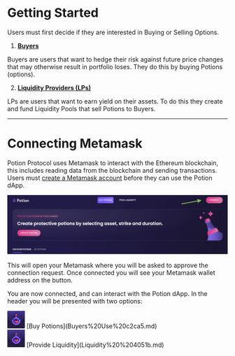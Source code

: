 # Getting Started

Users must first decide if they are interested in Buying or Selling Options.

1. **[Buyers](Buyers%20Use%20c2ca5.md)** 

Buyers are users that want to hedge their risk against future price changes that may otherwise result in portfolio loses. They do this by buying Potions (options).

2. **[Liquidity Providers (LPs)](Liquidity%20%204051b.md)** 

LPs are users that want to earn yield on their assets. To do this they create and fund Liquidity Pools that sell Potions to Buyers.

---

# Connecting Metamask

Potion Protocol uses Metamask to interact with the Ethereum blockchain, this includes reading data from the blockchain and sending transactions. Users must [create a Metamask account](https://metamask.io/) before they can use the Potion dApp.

![Untitled](Getting%20St%20f3ba1/Untitled.png)

This will open your Metamask where you will be asked to approve the connection request. Once connected you will see your Metamask wallet address on the button.

You are now connected, and can interact with the Potion dApp. In the header you will be presented with two options:

<aside>
<img src="Getting%20St%20f3ba1/twitter-logo3.png" alt="Getting%20St%20f3ba1/twitter-logo3.png" width="40px" /> [Buy Potions](Buyers%20Use%20c2ca5.md)

</aside>

<aside>
<img src="Getting%20St%20f3ba1/twitter-logo3.png" alt="Getting%20St%20f3ba1/twitter-logo3.png" width="40px" /> [Provide Liquidity](Liquidity%20%204051b.md)

</aside>
